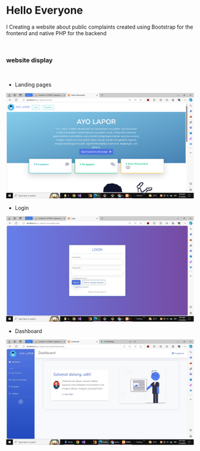 # Hello Everyone
I Creating a website about public complaints created using Bootstrap for the frontend and native PHP for the backend

<br>
<h3>website display</h3>

<br>

- Landing pages

<img src="assets/img/image.png" alt="">

<br>

- Login

<img src="assets/img/Login pemweb.jpeg">

<br>

- Dashboard

<img src="assets/img/dashboard user.jpeg">

